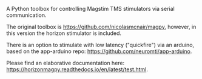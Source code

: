 A Python toolbox for controlling Magstim TMS stimulators via serial communication.

The original toolbox is https://github.com/nicolasmcnair/magpy, however, in this version the horizon stimulator is included.

There is an option to stimulate with low latency ("quickfire") via an arduino, based on the app-arduino repo: https://github.com/neuromti/app-arduino.

Please find an elaborative documentation here: https://horizonmagpy.readthedocs.io/en/latest/test.html.